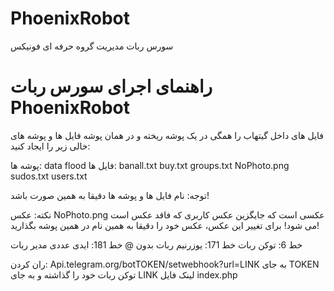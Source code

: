 # PhoenixRobot
سورس ربات مدیریت گروه حرفه ای فونیکس

# راهنمای اجرای سورس ربات PhoenixRobot
فایل های داخل گیتهاب را همگی در یک پوشه ریخته و در همان پوشه فایل ها و پوشه های خالی زیر را ایجاد کنید:

پوشه ها:
data
flood
فایل ها:
banall.txt
buy.txt
groups.txt
NoPhoto.png
sudos.txt
users.txt

توجه: نام فایل ها و پوشه ها دقیقا به همین صورت باشد!

نکته: عکس NoPhoto.png عکسی است که جایگزین عکس کاربری که فاقد عکس است می شود! برای تغییر این عکس، عکس خود را دقیقا به همین نام در همین پوشه بگذارید!

خط 6: توکن ربات
خط 171: یوزرنیم ربات بدون @
خط 181: ایدی عددی مدیر ربات

ران کردن:
Api.telegram.org/botTOKEN/setwebhook?url=LINK
به جای TOKEN توکن ربات خود را گذاشته و به جای LINK لینک فایل index.php
